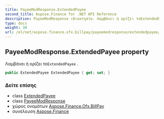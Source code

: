```yaml
---
title: PayeeModResponse.ExtendedPayee
second_title: Aspose.Finance for .NET API Reference
description: PayeeModResponse ιδιοκτησία. Λαμβάνει ή ορίζει τοExtendedPayee .
type: docs
weight: 30
url: /el/net/aspose.finance.ofx.billpay/payeemodresponse/extendedpayee/
---
```

## PayeeModResponse.ExtendedPayee property

Λαμβάνει ή ορίζει το`ExtendedPayee` .

```csharp
public ExtendedPayee ExtendedPayee { get; set; }
```

### Δείτε επίσης

* class [ExtendedPayee](../../extendedpayee/)
* class [PayeeModResponse](../)
* χώρος ονομάτων [Aspose.Finance.Ofx.BillPay](../../payeemodresponse/)
* συνέλευση [Aspose.Finance](../../../)


